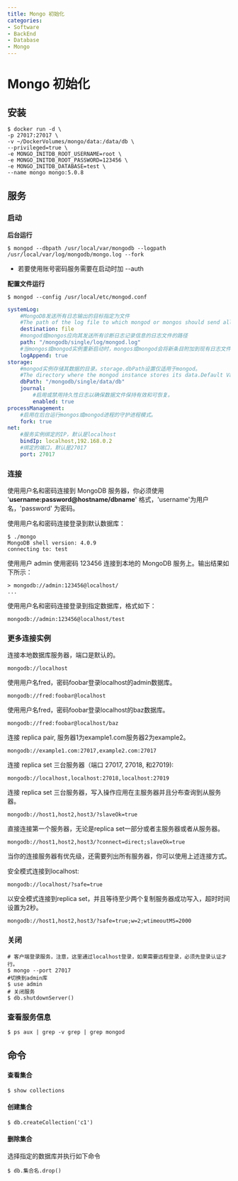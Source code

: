 ```yaml
---
title: Mongo 初始化
categories:
- Software
- BackEnd
- Database
- Mongo
---
```

# Mongo 初始化

## 安装

```shell
$ docker run -d \
-p 27017:27017 \
-v ~/DockerVolumes/mongo/data:/data/db \
--privileged=true \
-e MONGO_INITDB_ROOT_USERNAME=root \
-e MONGO_INITDB_ROOT_PASSWORD=123456 \
-e MONGO_INITDB_DATABASE=test \
--name mongo mongo:5.0.8
```

## 服务

### 启动

**后台运行**

```shell
$ mongod --dbpath /usr/local/var/mongodb --logpath /usr/local/var/log/mongodb/mongo.log --fork
```

- 若要使用账号密码服务需要在启动时加 --auth

**配置文件运行**

```shell
$ mongod --config /usr/local/etc/mongod.conf
```

```yaml
systemLog:
	#MongoDB发送所有日志输出的目标指定为文件
	#The path of the log file to which mongod or mongos should send all diagnostic logging information 
	destination: file
	#mongod或mongos应向其发送所有诊断日志记录信息的日志文件的路径
	path: "/mongodb/single/log/mongod.log" 
	#当mongos或mongod实例重新启动时，mongos或mongod会将新条目附加到现有日志文件的末尾。
	logAppend: true
storage:
	#mongod实例存储其数据的目录。storage.dbPath设置仅适用于mongod。
	#The directory where the mongod instance stores its data.Default Value is "/data/db". 
	dbPath: "/mongodb/single/data/db"
	journal:
		#启用或禁用持久性日志以确保数据文件保持有效和可恢复。
		enabled: true 
processManagement:
	#启用在后台运行mongos或mongod进程的守护进程模式。
	fork: true 
net:
	#服务实例绑定的IP，默认是localhost 
	bindIp: localhost,192.168.0.2
	#绑定的端口，默认是27017 
	port: 27017
```

### 连接

使用用户名和密码连接到 MongoDB 服务器，你必须使用 '**username:password@hostname/dbname**' 格式，'username'为用户名，'password' 为密码。

使用用户名和密码连接登录到默认数据库：

```
$ ./mongo
MongoDB shell version: 4.0.9
connecting to: test
```

使用用户 admin 使用密码 123456 连接到本地的 MongoDB 服务上。输出结果如下所示：

```
> mongodb://admin:123456@localhost/
... 
```

使用用户名和密码连接登录到指定数据库，格式如下：

```
mongodb://admin:123456@localhost/test
```

### 更多连接实例

连接本地数据库服务器，端口是默认的。

```
mongodb://localhost
```

使用用户名fred，密码foobar登录localhost的admin数据库。

```
mongodb://fred:foobar@localhost
```

使用用户名fred，密码foobar登录localhost的baz数据库。

```
mongodb://fred:foobar@localhost/baz
```

连接 replica pair, 服务器1为example1.com服务器2为example2。

```
mongodb://example1.com:27017,example2.com:27017
```

连接 replica set 三台服务器（端口 27017, 27018, 和27019):

```
mongodb://localhost,localhost:27018,localhost:27019
```

连接 replica set 三台服务器，写入操作应用在主服务器并且分布查询到从服务器。

```
mongodb://host1,host2,host3/?slaveOk=true
```

直接连接第一个服务器，无论是replica set一部分或者主服务器或者从服务器。

```
mongodb://host1,host2,host3/?connect=direct;slaveOk=true
```

当你的连接服务器有优先级，还需要列出所有服务器，你可以使用上述连接方式。

安全模式连接到localhost:

```
mongodb://localhost/?safe=true
```

以安全模式连接到replica set，并且等待至少两个复制服务器成功写入，超时时间设置为2秒。

```
mongodb://host1,host2,host3/?safe=true;w=2;wtimeoutMS=2000
```

### 关闭

```shell
# 客户端登录服务，注意，这里通过localhost登录，如果需要远程登录，必须先登录认证才行。 
$ mongo --port 27017
#切换到admin库
$ use admin
# 关闭服务
$ db.shutdownServer()
```

### 查看服务信息

```shell
$ ps aux | grep -v grep | grep mongod
```

## 命令

#### 查看集合

```shell
$ show collections
```

#### 创建集合

```shell
$ db.createCollection('c1')
```

#### 删除集合

选择指定的数据库并执行如下命令

```shell
$ db.集合名.drop()
```